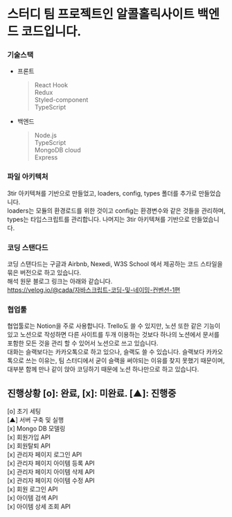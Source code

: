 # 스터디 팀 프로젝트인 알콜홀릭사이트 백엔드 코드입니다.

### 기술스택
* 프론트
  > React Hook  
  > Redux  
  > Styled-component  
  > TypeScript  
* 백엔드
  > Node.js  
  > TypeScript  
  > MongoDB cloud  
  > Express  

### 파일 아키텍처  
3tir 아키텍쳐를 기반으로 만들었고, loaders, config, types 폴더를 추가로 만들었습니다.  
loaders는 모듈의 환경로드를 위한 것이고 config는 환경변수와 같은 것들을 관리하며, types는 타입스크립트를 관리합니다.
나머지는 3tir 아키텍쳐를 기반으로 만들었습니다.  
  
### 코딩 스탠다드  
코딩 스탠다드는 구글과 Airbnb, Nexedi, W3S School 에서 제공하는 코드 스타일을 묶은 버전으로 하고 있습니다.  
해석 원문 블로그 링크는 아래와 같습니다.  
https://velog.io/@cada/자바스크립트-코딩-및-네이밍-컨벤션-1편  
  
### 협업툴  
협업툴로는 Notion을 주로 사용합니다. Trello도 쓸 수 있지만, 노션 또한 같은 기능이 있고 노션으로 작성하면 다른 사이트를 두개 이용하는 것보다 하나의 노션에서 문서를 포함한 모든 것을 관리 할 수 있어서 노션으로 쓰고 있습니다.  
대화는 슬랙보다는 카카오톡으로 하고 있으나, 슬랙도 쓸 수 있습니다. 슬랙보다 카카오톡으로 쓰는 이유는, 팀 스터디에서 굳이 슬랙을 써야되는 이유를 찾지 못했기 때문이며, 대부분 함께 만나 같이 앉아 코딩하기 때문에 노션 하나만으로 하고 있습니다.  
    
## 진행상황 [o]: 완료, [x]: 미완료. [▲]: 진행중 
[o] 초기 세팅  
[▲] 서버 구축 및 실행  
[x] Mongo DB 모델링  
[x] 회원가입 API  
[x] 회원탈퇴 API  
[x] 관리자 페이지 로그인 API  
[x] 관리자 페이지 아이템 등록 API  
[x] 관리자 페이지 아이템 삭제 API  
[x] 관리자 페이지 아이템 수정 API  
[x] 회원 로그인 API  
[x] 아이템 검색 API  
[x] 아이템 상세 조회 API

